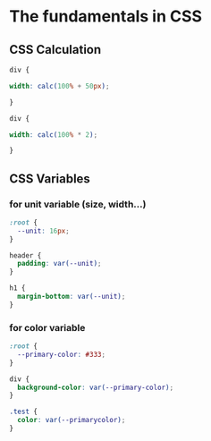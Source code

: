 # The fundamentals in CSS

## CSS Calculation

```css title="CSS Calc function"
div {

width: calc(100% + 50px);

}

div {

width: calc(100% * 2);

}
```

## CSS Variables

### for unit variable (size, width...)

```css
:root {
  --unit: 16px;
}

header {
  padding: var(--unit);
}

h1 {
  margin-bottom: var(--unit);
}
```

### for color variable

```css
:root {
  --primary-color: #333;
}

div {
  background-color: var(--primary-color);
}

.test {
  color: var(--primarycolor);
}
```